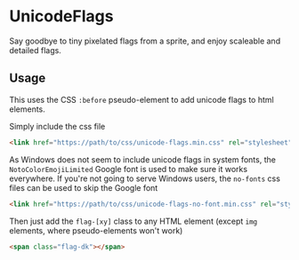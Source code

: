 # UnicodeFlags

Say goodbye to tiny pixelated flags from a sprite, and enjoy scaleable and detailed flags.

## Usage

This uses the CSS `:before` pseudo-element to add unicode flags to html elements.

Simply include the css file 

```html
<link href="https://path/to/css/unicode-flags.min.css" rel="stylesheet" type="text/css">
```

As Windows does not seem to include unicode flags in system fonts, the `NotoColorEmojiLimited` Google font is used to make sure it works everywhere. If you're not going to serve Windows users, the `no-fonts` css files can be used to skip the Google font

```html
<link href="https://path/to/css/unicode-flags-no-font.min.css" rel="stylesheet" type="text/css">
```

Then just add the `flag-[xy]` class to any HTML element (except `img` elements, where pseudo-elements won't work)

```html
<span class="flag-dk"></span>
```

